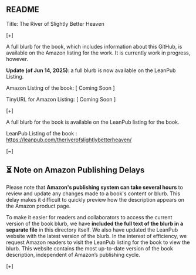 ## README

Title: The River of Slightly Better Heaven

[+]

A full blurb for the book, which includes information about this GitHub, is available on the Amazon listing for the work. It is currently work in progress, however.

**Update (of Jun 14, 2025)**: a full blurb is now available on the LeanPub Listing.

Amazon Listing of the book: [ Coming Soon ]

TinyURL for Amazon Listing: [ Coming Soon ]

[+]

A full blurb for the book is available on the LeanPub listing for the book.

LeanPub Listing of the book :  https://leanpub.com/theriverofslightlybetterheaven/

<!-- This is a hidden comment -->
<!-- Proton Drive: LIBRO21_TheRiverOfSlightlyBetterHeaven -->

[~]

## ⏳ Note on Amazon Publishing Delays

Please note that **Amazon's publishing system can take several hours** to review and update any changes made to a book's content or blurb. This delay makes it difficult to quickly preview how the description appears on the Amazon product page. 

To make it easier for readers and collaborators to access the current version of the book blurb, we have **included the full text of the blurb in a separate file** in this directory itself. We also have updated the LeanPub website with the latest version of the blurb. In the interest of efficiency, we request Amazon readers to visit the LeanPub listing for the book to view the blurb. This website contains the most up-to-date version of the book description, independent of Amazon’s publishing cycle.

[+]

